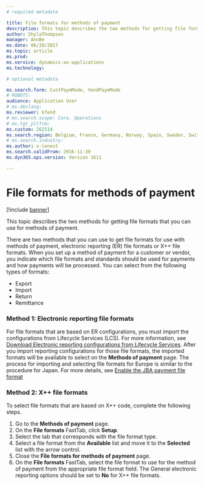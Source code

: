 ```yaml
---
# required metadata

title: File formats for methods of payment
description: This topic describes the two methods for getting file formats that you can use for methods of payment.
author: ShylaThompson
manager: AnnBe
ms.date: 06/20/2017
ms.topic: article
ms.prod: 
ms.service: dynamics-ax-applications
ms.technology: 

# optional metadata

ms.search.form: CustPaymMode, VendPaymMode
# ROBOTS: 
audience: Application User
# ms.devlang: 
ms.reviewer: kfend
# ms.search.scope: Core, Operations
# ms.tgt_pltfrm: 
ms.custom: 262514
ms.search.region: Belgium, France, Germany, Norway, Spain, Sweden, Switzerland
# ms.search.industry: 
ms.author: v-lenest
ms.search.validFrom: 2016-11-30
ms.dyn365.ops.version: Version 1611

---
```


# File formats for methods of payment

[!include [banner](../includes/banner.md)]

This topic describes the two methods for getting file formats that you can use for methods of payment.

There are two methods that you can use to get file formats for use with methods of payment, electronic reporting (ER) file formats or X++ file formats. When you set up a method of payment for a customer or vendor, you indicate which file formats and standards should be used for payments and how payments will be processed. You can select from the following types of formats:

-   Export
-   Import
-   Return
-   Remittance

### Method 1: Electronic reporting file formats

For file formats that are based on ER configurations, you must import the configurations from Lifecycle Services (LCS). For more information, see [Download Electronic reporting configurations from Lifecycle Services](../../dev-itpro/analytics/download-electronic-reporting-configuration-lcs.md). After you import reporting configurations for those file formats, the imported formats will be available to select on the **Methods of payment** page. The process for importing and selecting file formats for Europe is similar to the procedure for Japan. For more details, see [Enable the JBA payment file format](tasks/jba-payment-file-format.md)

### Method 2: X++ file formats

To select file formats that are based on X++ code, complete the following steps.

1.  Go to the **Methods of payment** page.
2.  On the **File formats** FastTab, click **Setup**.
3.  Select the tab that corresponds with the file format type.
4.  Select a file format from the **Available** list and move it to the **Selected** list with the arrow control.
5.  Close the **File formats for methods of payment** page.
6.  On the **File formats** FastTab, select the file format to use for the method of payment from the appropriate file format field. The General electronic reporting options should be set to **No** for X++ file formats.




